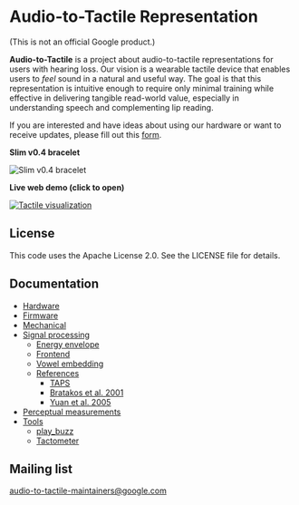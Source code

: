 # Audio-to-Tactile Representation

(This is not an official Google product.)

**Audio-to-Tactile** is a project about audio-to-tactile representations for
users with hearing loss. Our vision is a wearable tactile device that enables
users to *feel* sound in a natural and useful way. The goal is that this
representation is intuitive enough to require only minimal training while
effective in delivering tangible read-world value, especially in
understanding speech and complementing lip reading.

If you are interested and have ideas about using our hardware or want to receive
updates, please fill out this
[form](https://sites.google.com/corp/view/vhp-collaborations/home).

**Slim v0.4 bracelet**

![Slim v0.4 bracelet](extras/doc/slim_v0.4.jpg)

**Live web demo (click to open)**

[![Tactile visualization](extras/doc/tactile_visualization.gif)](https://google.github.io/audio-to-tactile/demo/tactile_processor.html)


## License
This code uses the Apache License 2.0. See the LICENSE file for details.


## Documentation

* [Hardware](extras/doc/hardware/index.md)
* [Firmware](extras/doc/firmware/index.md)
* [Mechanical](extras/doc/mechanical/index.md)
* [Signal processing](extras/doc/signal_processing/index.md)
  * [Energy envelope](extras/doc/signal_processing/energy_envelope/index.md)
  * [Frontend](extras/doc/signal_processing/frontend/index.md)
  * [Vowel embedding](extras/doc/signal_processing/vowel_embedding/index.md)
  * [References](extras/doc/signal_processing/references/index.md)
      * [TAPS](extras/doc/signal_processing/references/taps/index.md)
      * [Bratakos et al. 2001](extras/doc/signal_processing/references/bratakos2001/index.md)
      * [Yuan et al. 2005](extras/doc/signal_processing/references/yuan2005/index.md)
* [Perceptual measurements](extras/doc/perceptual_measurements/index.md)
* [Tools](extras/doc/tools/index.md)
  * [play_buzz](extras/doc/tools/play_buzz/index.md)
  * [Tactometer](extras/doc/tools/tactometer/index.md)


## Mailing list
audio-to-tactile-maintainers@google.com
